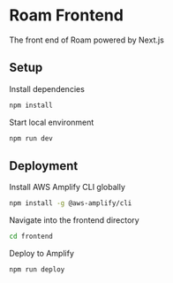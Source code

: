 # Roam Frontend

The front end of Roam powered by Next.js

## Setup

Install dependencies 

```bash
npm install
```

Start local environment

```bash
npm run dev
```

## Deployment

Install AWS Amplify CLI globally

```bash
npm install -g @aws-amplify/cli
```

Navigate into the frontend directory

```bash
cd frontend
```

Deploy to Amplify

```bash
npm run deploy
```